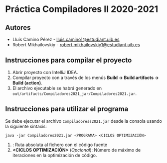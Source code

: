 # Práctica Compiladores II 2020-2021
## Autores
- Lluís Camino Pérez - <lluis.camino1@estudiant.uib.es>
- Robert Mikhailovskiy - <robert.mikhailovskiy1@estudiant.uib.es>

## Instrucciones para compilar el proyecto
1. Abrir proyecto con IntelliJ IDEA.
2. Compilar proyecto con a través de los menús **Build → Build artifacts → Build (action)**.
3. El archivo ejecutable se habrá generado en `out/artifacts/Compiladores2021_jar/Compiladores2021.jar`.
  
## Instrucciones para utilizar el programa
  Se debe ejecutar el archivo `Compiladoress2021.jar` desde la consola usando la siguiente sintaxis:
```console
java -jar Compiladores2021.jar <PROGRAMA> <CICLOS OPTIMIZACIÓN>
```

1. **<PROGRAMA>**: Ruta absoluta al fichero con el código fuente
2. **<CICLOS OPTIMIZACIÓN>** (*Opcional*): Número de máximo de iteraciones en la optimización de código.

